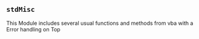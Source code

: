 ## `stdMisc`

This Module includes several usual functions and methods from vba with a Error handling on Top